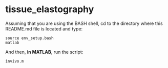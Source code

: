 # tissue_elastography

Assuming that you are using the BASH shell, cd to the directory where this README.md file is located and type:

```
source env_setup.bash
matlab
```

And then, **in MATLAB**, run the script:

```
invivo.m
```
